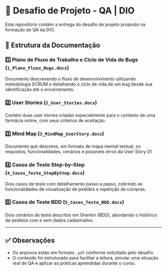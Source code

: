 # 📘 Desafio de Projeto - QA | DIO

Este repositório contém a entrega do desafio de projeto proposto na formação de QA da DIO.

## 📁 Estrutura da Documentação

### 1️⃣ Plano de Fluxo de Trabalho e Ciclo de Vida de Bugs (`1_Plano_Fluxo_Bugs.docx`)
Documento descrevendo o fluxo de desenvolvimento utilizando metodologia SCRUM e detalhando o ciclo de vida de um bug desde sua identificação até o encerramento.

### 2️⃣ User Stories (`2_User_Stories.docx`)
Contém duas user stories criadas especialmente para o contexto de uma farmácia online, com seus critérios de aceitação.

### 3️⃣ Mind Map (`3_MindMap_UserStory.docx`)
Documento que descreve, em formato de mapa mental textual, os requisitos, funcionalidades, cenários e possíveis erros da User Story 01.

### 4️⃣ Casos de Teste Step-by-Step (`4_Casos_Teste_StepByStep.docx`)
Dois casos de teste com detalhamento passo a passo, cobrindo as funcionalidades de visualização de pedidos e repetição de compras.

### 5️⃣ Casos de Teste BDD (`5_Casos_Teste_BDD.docx`)
Dois cenários de teste descritos em Gherkin (BDD), abordando o histórico de pedidos com e sem dados cadastrados.

---

## ✅ Observações

- Os arquivos estão em formato `.pdf` conforme solicitado pelo desafio.
- O conteúdo foi estruturado para facilitar a leitura, simular uma situação real de QA e aplicar as práticas aprendidas durante o curso.
